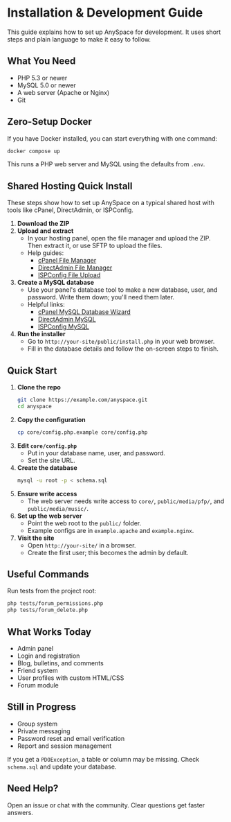 # Installation & Development Guide

This guide explains how to set up AnySpace for development. It uses short steps and plain language to make it easy to follow.

## What You Need

- PHP 5.3 or newer
- MySQL 5.0 or newer
- A web server (Apache or Nginx)
- Git

## Zero-Setup Docker

If you have Docker installed, you can start everything with one command:

```bash
docker compose up
```

This runs a PHP web server and MySQL using the defaults from `.env`.

## Shared Hosting Quick Install

These steps show how to set up AnySpace on a typical shared host with tools like cPanel, DirectAdmin, or ISPConfig.

1. **Download the ZIP**
2. **Upload and extract**
   - In your hosting panel, open the file manager and upload the ZIP. Then extract it, or use SFTP to upload the files.
   - Help guides:
     - [cPanel File Manager](https://docs.cpanel.net/cpanel/files/file-manager/)
     - [DirectAdmin File Manager](https://docs.directadmin.com/userguide/files/file-manager.html)
     - [ISPConfig File Upload](https://www.howtoforge.com/ispconfig-file-upload/)
3. **Create a MySQL database**
   - Use your panel's database tool to make a new database, user, and password. Write them down; you'll need them later.
   - Helpful links:
     - [cPanel MySQL Database Wizard](https://docs.cpanel.net/cpanel/databases/mysql-database-wizard/)
     - [DirectAdmin MySQL](https://docs.directadmin.com/userguide/databases/mysql.html)
     - [ISPConfig MySQL](https://www.howtoforge.com/ispconfig-creating-a-mysql-database/)
4. **Run the installer**
   - Go to `http://your-site/public/install.php` in your web browser.
   - Fill in the database details and follow the on-screen steps to finish.

## Quick Start

1. **Clone the repo**
   ```bash
   git clone https://example.com/anyspace.git
   cd anyspace
   ```
2. **Copy the configuration**
   ```bash
   cp core/config.php.example core/config.php
   ```
3. **Edit `core/config.php`**
   - Put in your database name, user, and password.
   - Set the site URL.
4. **Create the database**
   ```bash
   mysql -u root -p < schema.sql
   ```
5. **Ensure write access**
   - The web server needs write access to `core/`, `public/media/pfp/`, and `public/media/music/`.
6. **Set up the web server**
   - Point the web root to the `public/` folder.
   - Example configs are in `example.apache` and `example.nginx`.
7. **Visit the site**
   - Open `http://your-site/` in a browser.
   - Create the first user; this becomes the admin by default.

## Useful Commands

Run tests from the project root:
```bash
php tests/forum_permissions.php
php tests/forum_delete.php
```

## What Works Today

- Admin panel
- Login and registration
- Blog, bulletins, and comments
- Friend system
- User profiles with custom HTML/CSS
- Forum module

## Still in Progress

- Group system
- Private messaging
- Password reset and email verification
- Report and session management

If you get a `PDOException`, a table or column may be missing. Check `schema.sql` and update your database.

## Need Help?

Open an issue or chat with the community. Clear questions get faster answers.


